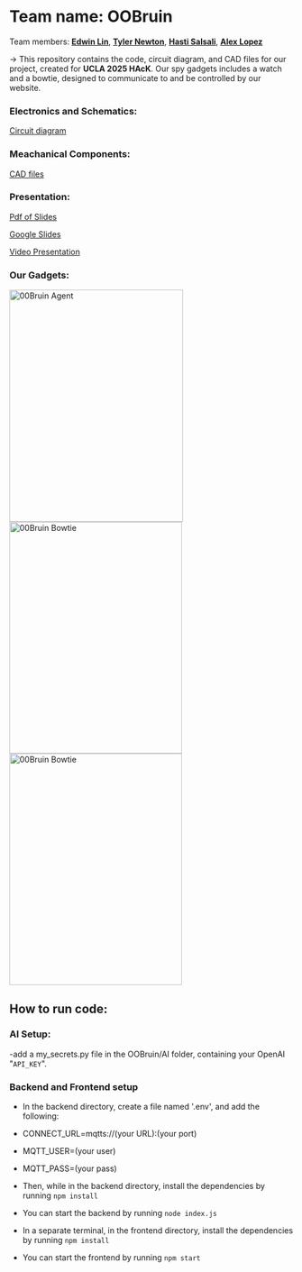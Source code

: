 # Team name: OOBruin
Team members: **[Edwin Lin](https://www.linkedin.com/in/edwlin7279/)**, **[Tyler Newton](https://www.linkedin.com/in/newton-tyler/)**, **[Hasti Salsali](www.linkedin.com/in/hastisalsali)**, **[Alex Lopez](https://www.linkedin.com/in/alexlopez1159/)**

-> This repository contains the code, circuit diagram, and CAD files for our project, created for **UCLA 2025 HAcK**. Our spy gadgets includes a watch and a bowtie, designed to communicate to and be controlled by our website.

### Electronics and Schematics:
[Circuit diagram](https://github.com/HastiSalsali/OOBruin/blob/master/Electronics_and_Schematics%3A/Circuit_Diagram.jpg)

### Meachanical Components:
[CAD files](https://github.com/HastiSalsali/OOBruin/tree/master/Mechanical_Components%3A)

### Presentation:
[Pdf of Slides](https://github.com/HastiSalsali/OOBruin/blob/master/Presentation/00Bruin%20Design%20Review%20Presentation.pdf)

[Google Slides](https://docs.google.com/presentation/d/19XGPjU8Jk1XB0TQxRVJp7M6kx2x2rjpt80H7BGjiUeA/edit?usp=sharing)

[Video Presentation](https://youtu.be/FFLzoeuouuA)

### Our Gadgets:
<img width="308" height="412" alt="00Bruin Agent" src="https://github.com/user-attachments/assets/b0b73ab2-cbcf-4caf-ad66-36ee8f8a5d82" />
<img width="306" height="411" alt="00Bruin Bowtie" src="https://github.com/user-attachments/assets/8317234a-a462-4a76-a629-db986fc865df" />
<img width="306" height="411" alt="00Bruin Bowtie" src="https://github.com/user-attachments/assets/618f893e-669a-4140-b2d4-d2991203e54d" />

## How to run code:

### AI Setup:
-add a my_secrets.py file in the OOBruin/AI folder, containing your OpenAI "`API_KEY`".

### Backend and Frontend setup

- In the backend directory, create a file named '.env', and add the following:

- CONNECT_URL=mqtts://(your URL):(your port)

- MQTT_USER=(your user)

- MQTT_PASS=(your pass)

- Then, while in the backend directory, install the dependencies by running
 `npm install` 
- You can start the backend by running 
  `node index.js`

- In a separate terminal, in the frontend directory, install the dependencies by running
 `npm install`
- You can start the frontend by running 
 `npm start`
